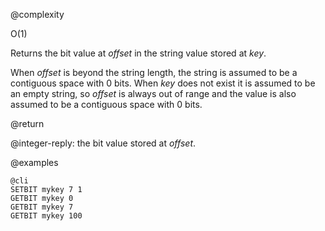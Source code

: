 @complexity

O(1)


Returns the bit value at _offset_ in the string value stored at _key_.

When _offset_ is beyond the string length, the string is assumed to be a
contiguous space with 0 bits. When _key_ does not exist it is assumed to be an
empty string, so _offset_ is always out of range and the value is also assumed
to be a contiguous space with 0 bits.

@return

@integer-reply: the bit value stored at _offset_.

@examples

    @cli
    SETBIT mykey 7 1
    GETBIT mykey 0
    GETBIT mykey 7
    GETBIT mykey 100

